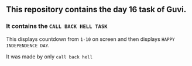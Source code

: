 ## This repository contains the day 16 task of Guvi.
### It contains the `CALL BACK HELL TASK`
This displays countdown from `1-10` on screen and then displays `HAPPY INDEPENDENCE DAY`.

It was made by only `call back hell`
